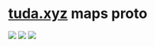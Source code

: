# [tuda.xyz](https://tuda.xyz) maps proto

![](https://i.imgur.com/filTKL1.png)
![](https://i.imgur.com/ZMx2swR.png)
![](https://i.imgur.com/ASlE2B3.png)
